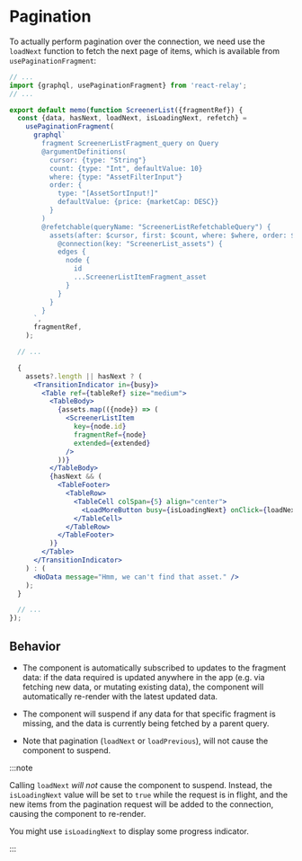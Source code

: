 # Pagination

To actually perform pagination over the connection, we need use the `loadNext` function to fetch the next page of items, which is available from `usePaginationFragment`:

```jsx title="@/scenes/screener/ScreenerList.js"
// ...
import {graphql, usePaginationFragment} from 'react-relay';
// ...

export default memo(function ScreenerList({fragmentRef}) {
  const {data, hasNext, loadNext, isLoadingNext, refetch} =
    usePaginationFragment(
      graphql`
        fragment ScreenerListFragment_query on Query
        @argumentDefinitions(
          cursor: {type: "String"}
          count: {type: "Int", defaultValue: 10}
          where: {type: "AssetFilterInput"}
          order: {
            type: "[AssetSortInput!]"
            defaultValue: {price: {marketCap: DESC}}
          }
        )
        @refetchable(queryName: "ScreenerListRefetchableQuery") {
          assets(after: $cursor, first: $count, where: $where, order: $order)
            @connection(key: "ScreenerList_assets") {
            edges {
              node {
                id
                ...ScreenerListItemFragment_asset
              }
            }
          }
        }
      `,
      fragmentRef,
    );

  // ...

  {
    assets?.length || hasNext ? (
      <TransitionIndicator in={busy}>
        <Table ref={tableRef} size="medium">
          <TableBody>
            {assets.map(({node}) => (
              <ScreenerListItem
                key={node.id}
                fragmentRef={node}
                extended={extended}
              />
            ))}
          </TableBody>
          {hasNext && (
            <TableFooter>
              <TableRow>
                <TableCell colSpan={5} align="center">
                  <LoadMoreButton busy={isLoadingNext} onClick={loadNext} />
                </TableCell>
              </TableRow>
            </TableFooter>
          )}
        </Table>
      </TransitionIndicator>
    ) : (
      <NoData message="Hmm, we can't find that asset." />
    );
  }

  // ...
});
```

## Behavior

- The component is automatically subscribed to updates to the fragment data: if the data required is updated anywhere in the app (e.g. via fetching new data, or mutating existing data), the component will automatically re-render with the latest updated data.

- The component will suspend if any data for that specific fragment is missing, and the data is currently being fetched by a parent query.

- Note that pagination (`loadNext` or `loadPrevious`), will not cause the component to suspend.

:::note

Calling `loadNext` _will not_ cause the component to suspend. Instead, the `isLoadingNext` value will be set to `true` while the request is in flight, and the new items from the pagination request will be added to the connection, causing the component to re-render.

You might use `isLoadingNext` to display some progress indicator.

:::
